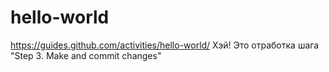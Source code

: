 # hello-world
https://guides.github.com/activities/hello-world/
Хэй! Это отработка шага "Step 3. Make and commit changes"

